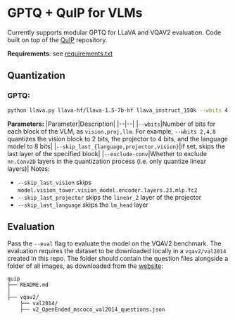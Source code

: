 # GPTQ + QuIP for VLMs

Currently supports modular GPTQ for LLaVA and VQAV2 evaluation.
Code built on top of the [QuIP](https://github.com/Cornell-RelaxML/QuIP) repository.

**Requirements**: see [requirements.txt](requirements.txt)

## Quantization

### GPTQ:
```bash
python llava.py llava-hf/llava-1.5-7b-hf llava_instruct_150k --wbits 4 --nsamples 128 [--save quantized.safetensors] --quant gptq --pre_gptqH [--eval] [--skip_last_layer]
```

**Parameters:**
|Parameter|Description|
|--|--|
|`--wbits`|Number of bits for each block of the VLM, as `vision,proj,llm`. For example, `--wbits 2,4,8` quantizes the vision block to 2 bits, the projector to 4 bits, and the language model to 8 bits|
|`--skip_last_{language,projector,vision}`|if set, skips the last layer of the specified block|
|`--exclude-conv`|Whether to exclude `nn.Conv2D` layers in the quantization process (i.e. only quantize linear layers)|
Notes:
- `--skip_last_vision` skips `model.vision_tower.vision_model.encoder.layers.23.mlp.fc2`
- `--skip_last_projector` skips the `linear_2` layer of the projector
- `--skip_last_language` skips the `lm_head` layer


## Evaluation
Pass the `--eval` flag to evaluate the model on the VQAV2 benchmark.
The evaluation requires the dataset to be downloaded locally in a `vqav2/val2014` created in this repo. The folder should contain the question files alongside a folder of all images, as downloaded from the [website](https://visualqa.org/download.html):
```
quip
├── README.md
│   
├── vqav2/
    ├── val2014/
    ├── v2_OpenEnded_mscoco_val2014_questions.json

```